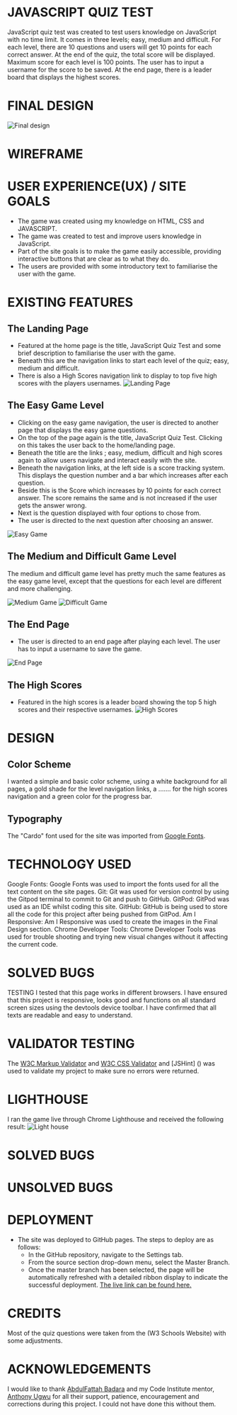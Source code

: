 # JAVASCRIPT QUIZ TEST
JavaScript quiz test was created to test users knowledge on JavaScript with no time limit.  It comes in three levels; easy, medium and difficult. For each level, there are 10 questions and users will get 10 points for each correct answer.  At the end of the quiz, the total score will be displayed. Maximum score for each level is 100 points. The user has to input a username for the score to be saved. At the end page, there is a leader board that displays the highest scores. 


# FINAL DESIGN
![Final design]()

# WIREFRAME

# USER EXPERIENCE(UX) / SITE GOALS
* The game was created using my knowledge on HTML, CSS and JAVASCRIPT.
* The game was created to test and improve users knowledge in JavaScript.
* Part of the site goals is to make the game easily accessible, providing interactive buttons that are clear as to what they do. 
* The users are provided with some introductory text to familiarise the user with the game. 

# EXISTING FEATURES
## The Landing Page
* Featured at the home page is the title, JavaScript Quiz Test and some brief description to familiarise the user with the game.  
* Beneath this are the navigation links to start each level of the quiz; easy, medium and difficult.
* There is also a High Scores navigation link to display to top five high scores with the players usernames. 
![Landing Page]()

## The Easy Game Level
* Clicking on the easy game navigation, the user is directed to another page that displays the easy game questions. 
* On the top of the page again  is the title, JavaScript Quiz Test. Clicking on this takes the user back to the home/landing page. 
* Beneath the title are the links ; easy, medium, difficult and high scores again to allow users navigate and interact easily with the site. 
* Beneath the navigation links, at the left side is a score tracking system. This displays the question number and a bar which increases after each question. 
* Beside this is the Score which increases by 10 points for each correct answer. The score remains the same and is not increased if the user gets the answer wrong. 
* Next is the question displayed with four options to chose from. 
* The user is directed to the next question after choosing an answer. 

![Easy Game]()

## The Medium and Difficult Game Level
The medium and difficult game level has pretty much the same features as the easy game level, except that the questions for each level are different and more challenging. 

![Medium Game]()
![Difficult Game]()

## The End Page
* The user is directed to an end page after playing each level. The user has to input a username to save the game.

![End Page]()

## The High Scores
* Featured in the high scores is a leader board showing the top 5 high scores and their respective usernames. 
![High Scores]()

# DESIGN
## Color Scheme
I wanted a simple and basic color scheme, using a white background for all pages, a gold shade for the level navigation links, a ....... for the high scores navigation and a green color for the progress bar. 
## Typography
The "Cardo" font used for the site was imported from [Google Fonts](https://fonts.google.com/).

# TECHNOLOGY USED
Google Fonts: Google Fonts was used to import the fonts used for all the text content on the site pages.
Git: Git was used for version control by using the Gitpod terminal to commit to Git and push to GitHub.
GitPod: GitPod was used as an IDE whilst coding this site.
GitHub: GitHub is being used to store all the code for this project after being pushed from GitPod.
Am I Responsive: Am I Responsive was used to create the images in the Final Design section.
Chrome Developer Tools: Chrome Developer Tools was used for trouble shooting and trying new visual changes without it affecting the current code.

# SOLVED BUGS

TESTING
I tested that this page works in different browsers.
I have ensured that this project is responsive, looks good and functions on all standard screen sizes using the devtools device toolbar.
I have confirmed that all texts are readable and easy to understand.

# VALIDATOR TESTING
The [W3C Markup Validator]() and [W3C CSS Validator]() and [JSHint] () was used to validate my project to make sure no errors were returned.

# LIGHTHOUSE
I ran the game live through Chrome Lighthouse and received the following result:
![Light house]()

# SOLVED BUGS

# UNSOLVED BUGS

# DEPLOYMENT
* The site was deployed to GitHub pages. The steps to deploy are as follows:
  * In the GitHub repository, navigate to the Settings tab.
  * From the source section drop-down menu, select the Master Branch.
  * Once the master branch has been selected, the page will be automatically refreshed with a detailed ribbon display to indicate the successful deployment.
[The live link can be found here.]() 

# CREDITS
Most of the quiz questions were taken from the (W3 Schools Website) with some adjustments. 

# ACKNOWLEDGEMENTS
I would like to thank [AbdulFattah Badara](https://github.com/fobadara) and my Code Institute mentor, [Anthony Ugwu](https://github.com/tonyguesswho) for all their support, patience, encouragement and corrections during this project. I could not have done this without them. 
